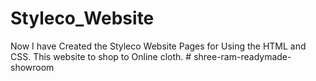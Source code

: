 # Styleco_Website
Now I have Created the Styleco Website Pages for Using the HTML and CSS. This website to shop to Online cloth.
#   s h r e e - r a m - r e a d y m a d e - s h o w r o o m  
 